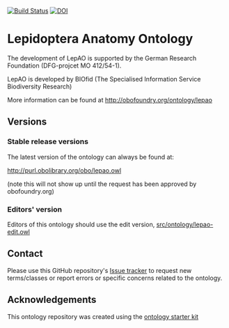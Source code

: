 [![Build Status](https://travis-ci.org/luis-gonzalez-m/lepao.svg?branch=master)](https://travis-ci.org/luis-gonzalez-m/lepao)
[![DOI](https://zenodo.org/badge/13996/luis-gonzalez-m/lepao.svg)](https://zenodo.org/badge/latestdoi/13996/luis-gonzalez-m/lepao)

# Lepidoptera Anatomy Ontology

The development of LepAO is supported by the German Research Foundation (DFG-projcet MO 412/54-1).

LepAO is developed by BIOfid (The Specialised Information Service Biodiversity Research)



More information can be found at http://obofoundry.org/ontology/lepao

## Versions

### Stable release versions

The latest version of the ontology can always be found at:

http://purl.obolibrary.org/obo/lepao.owl

(note this will not show up until the request has been approved by obofoundry.org)

### Editors' version

Editors of this ontology should use the edit version, [src/ontology/lepao-edit.owl](src/ontology/lepao-edit.owl)

## Contact

Please use this GitHub repository's [Issue tracker](https://github.com/luis-gonzalez-m/lepao/issues) to request new terms/classes or report errors or specific concerns related to the ontology.

## Acknowledgements

This ontology repository was created using the [ontology starter kit](https://github.com/INCATools/ontology-starter-kit)
